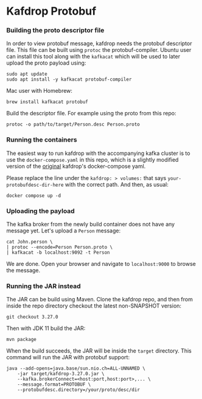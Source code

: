 # Kafdrop Protobuf
### Building the proto descriptor file
In order to view protobuf message, kafdrop needs the protobuf descriptor file. This file can be built using `protoc` the protobuf-compiler. Ubuntu user can install this tool along with the `kafkacat` which will be used to later upload the proto payload using:
```shell
sudo apt update
sudo apt install -y kafkacat protobuf-compiler
```
Mac user with Homebrew:
```shell
brew install kafkacat protobuf
```
Build the descriptor file. For example using the proto from this repo:
```shell
protoc -o path/to/target/Person.desc Person.proto
```
### Running the containers
The easiest way to run kafdrop with the accompanying kafka cluster is to use the `docker-compose.yaml` in this repo, which is a slightly modified version of the [original](https://github.com/obsidiandynamics/kafdrop/blob/master/docker-compose/kafka-kafdrop/docker-compose.yaml) kafdrop's docker-compose yaml.

Please replace the line under the `kafdrop: > volumes:` that says `your-protobufdesc-dir-here` with the correct path. And then, as usual:
```shell
docker compose up -d
```
### Uploading the payload
The kafka broker from the newly build container does not have any message yet. Let's upload a `Person` message:
```shell
cat John.person \
| protoc --encode=Person Person.proto \
| kafkacat -b localhost:9092 -t Person
```
We are done. Open your browser and navigate to `localhost:9000` to browse the message.
### Running the JAR instead
The JAR can be build using Maven. Clone the kafdrop repo, and then from inside the repo directory checkout the latest non-SNAPSHOT version:
```shell
git checkout 3.27.0
```
Then with JDK 11 build the JAR:
```shell
mvn package
```
When the build succeeds, the JAR will be inside the `target` directory. This command will run the  JAR with protobuf support:
```shell
java --add-opens=java.base/sun.nio.ch=ALL-UNNAMED \
    -jar target/kafdrop-3.27.0.jar \
    --kafka.brokerConnect=<host:port,host:port>,... \
    --message.format=PROTOBUF \
    --protobufdesc.directory=/your/proto/desc/dir
```
